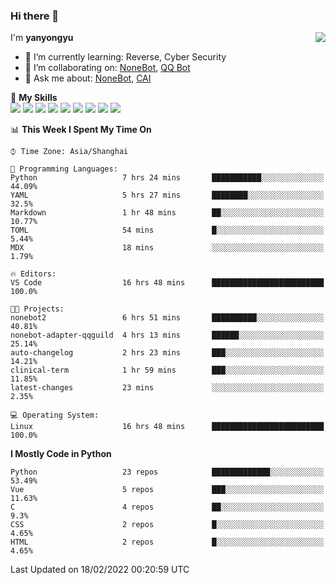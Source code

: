 ### Hi there 👋

<a href="#">
  <img align="right" src="https://github-readme-stats.vercel.app/api?username=yanyongyu&count_private=true&show_icons=true&bg_color=15,f2f7fd,E0EAFC" />
</a>

I'm **yanyongyu**

- 🌱 I’m currently learning: Reverse, Cyber Security
- 👯 I’m collaborating on: [NoneBot](https://github.com/nonebot), [QQ Bot](https://github.com/Mrs4s/go-cqhttp)
- 💬 Ask me about: [NoneBot](https://github.com/nonebot), [CAI](https://github.com/cscs181/CAI)

🌟 **My Skills**  
![](https://img.shields.io/badge/-Python-3e74a2?style=flat-square&logo=Python&logoColor=fff)
![](https://img.shields.io/badge/-Node.js-339933?style=flat-square&logo=Node.js&logoColor=fff)
![](https://img.shields.io/badge/-Vue-4fc08d?style=flat-square&logo=Vue.js&logoColor=fff)
![](https://img.shields.io/badge/-React-2d98ce?style=flat-square&logo=React&logoColor=fff)
![](https://img.shields.io/badge/-Docker-2496ED?style=flat-square&logo=Docker&logoColor=fff)
![](https://img.shields.io/badge/-Linux-000000?style=flat-square&logo=Linux&logoColor=fff)
![](https://img.shields.io/badge/-MySQL-4479A1?style=flat-square&logo=MySQL&logoColor=fff)
![](https://img.shields.io/badge/-Redis-DC382D?style=flat-square&logo=Redis&logoColor=fff)
![](https://img.shields.io/badge/-MongoDB-47A248?style=flat-square&logo=MongoDB&logoColor=fff)

<!--START_SECTION:waka-->
📊 **This Week I Spent My Time On** 

```text
⌚︎ Time Zone: Asia/Shanghai

💬 Programming Languages: 
Python                   7 hrs 24 mins       ███████████░░░░░░░░░░░░░░   44.09% 
YAML                     5 hrs 27 mins       ████████░░░░░░░░░░░░░░░░░   32.5% 
Markdown                 1 hr 48 mins        ██░░░░░░░░░░░░░░░░░░░░░░░   10.77% 
TOML                     54 mins             █░░░░░░░░░░░░░░░░░░░░░░░░   5.44% 
MDX                      18 mins             ░░░░░░░░░░░░░░░░░░░░░░░░░   1.79%

🔥 Editors: 
VS Code                  16 hrs 48 mins      █████████████████████████   100.0%

🐱‍💻 Projects: 
nonebot2                 6 hrs 51 mins       ██████████░░░░░░░░░░░░░░░   40.81% 
nonebot-adapter-qqguild  4 hrs 13 mins       ██████░░░░░░░░░░░░░░░░░░░   25.14% 
auto-changelog           2 hrs 23 mins       ███░░░░░░░░░░░░░░░░░░░░░░   14.21% 
clinical-term            1 hr 59 mins        ███░░░░░░░░░░░░░░░░░░░░░░   11.85% 
latest-changes           23 mins             ░░░░░░░░░░░░░░░░░░░░░░░░░   2.35%

💻 Operating System: 
Linux                    16 hrs 48 mins      █████████████████████████   100.0%

```

**I Mostly Code in Python** 

```text
Python                   23 repos            █████████████░░░░░░░░░░░░   53.49% 
Vue                      5 repos             ███░░░░░░░░░░░░░░░░░░░░░░   11.63% 
C                        4 repos             ██░░░░░░░░░░░░░░░░░░░░░░░   9.3% 
CSS                      2 repos             █░░░░░░░░░░░░░░░░░░░░░░░░   4.65% 
HTML                     2 repos             █░░░░░░░░░░░░░░░░░░░░░░░░   4.65%

```



 Last Updated on 18/02/2022 00:20:59 UTC
<!--END_SECTION:waka-->

